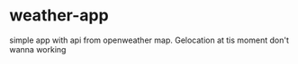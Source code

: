 # weather-app
simple app with api from openweather map.
Gelocation at tis moment don't wanna working
